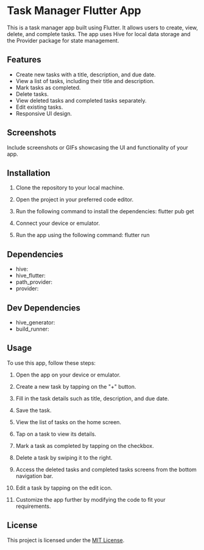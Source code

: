 # Task Manager Flutter App

This is a task manager app built using Flutter. It allows users to create, view, delete, and complete tasks. The app uses Hive for local data storage and the Provider package for state management.

## Features

- Create new tasks with a title, description, and due date.
- View a list of tasks, including their title and description.
- Mark tasks as completed.
- Delete tasks.
- View deleted tasks and completed tasks separately.
- Edit existing tasks.
- Responsive UI design.

## Screenshots

Include screenshots or GIFs showcasing the UI and functionality of your app.

## Installation

1. Clone the repository to your local machine.

2. Open the project in your preferred code editor.

3. Run the following command to install the dependencies: flutter pub get

4. Connect your device or emulator.

5. Run the app using the following command: flutter run


## Dependencies

- hive: 
- hive_flutter:
- path_provider:
- provider:

## Dev Dependencies

- hive_generator:
- build_runner:

## Usage

To use this app, follow these steps:

1. Open the app on your device or emulator.

2. Create a new task by tapping on the "+" button.

3. Fill in the task details such as title, description, and due date.

4. Save the task.

5. View the list of tasks on the home screen.

6. Tap on a task to view its details.

7. Mark a task as completed by tapping on the checkbox.

8. Delete a task by swiping it to the right.

9. Access the deleted tasks and completed tasks screens from the bottom navigation bar.

10. Edit a task by tapping on the edit icon.

11. Customize the app further by modifying the code to fit your requirements.


## License

This project is licensed under the [MIT License](LICENSE).





